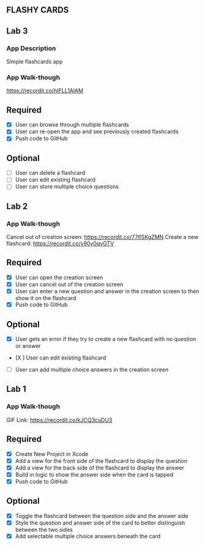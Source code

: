 ## FLASHY CARDS

## Lab 3

### App Description
Simple flashcards app

### App Walk-though
https://recordit.co/hIFLL1AlAM

## Required
- [x] User can browse through multiple flashcards
- [x] User can re-open the app and see previously created flashcards
- [x] Push code to GitHub
## Optional
- [ ] User can delete a flashcard
- [ ] User can edit existing flashcard
- [ ] User can store multiple choice questions

## Lab 2


### App Walk-though
Cancel out of creation screen: https://recordit.co/77lfSKgZMN
Create a new flashcard: https://recordit.co/y90y0qyGTV

## Required
- [x] User can open the creation screen
- [x] User can cancel out of the creation screen
- [x] User can enter a new question and answer in the creation screen to then show it on the flashcard
- [x] Push code to GitHub

## Optional
- [X] User gets an error if they try to create a new flashcard with no question or answer
- [X ] User can edit existing flashcard
- [ ] User can add multiple choice answers in the creation screen

## Lab 1

### App Walk-though

GIF Link: https://recordit.co/kJCQ3cuDU3

## Required
- [X] Create New Project in Xcode
- [X] Add a view for the front side of the flashcard to display the question
- [X] Add a view for the back side of the flashcard to display the answer
- [X] Build in logic to show the answer side when the card is tapped
- [X] Push code to GitHub
## Optional
- [X] Toggle the flashcard between the question side and the answer side
- [X] Style the question and answer side of the card to better distinguish between the two sides
- [X] Add selectable multiple choice answers beneath the card
